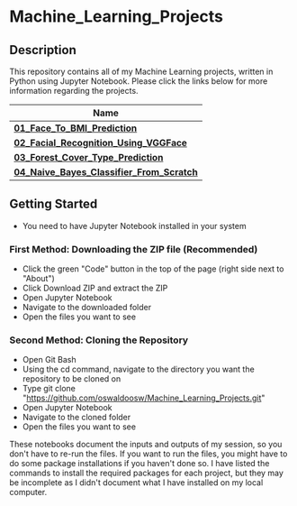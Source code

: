 # Machine_Learning_Projects
## Description
This repository contains all of my Machine Learning projects, written in Python using Jupyter Notebook. Please click the links below for more information regarding the projects.

| **Name** | 
| -------- | 
| **[01_Face_To_BMI_Prediction](https://github.com/oswaldoosw/Machine_Learning_Projects/tree/main/01_Face_To_BMI_Prediction)** | 
| **[02_Facial_Recognition_Using_VGGFace](https://github.com/oswaldoosw/Machine_Learning_Projects/tree/main/02_Facial_Recognition_Using_VGGFace)** | 
| **[03_Forest_Cover_Type_Prediction](https://github.com/oswaldoosw/Machine_Learning_Projects/tree/main/03_Forest_Cover_Type_Prediction)** | 
| **[04_Naive_Bayes_Classifier_From_Scratch](https://github.com/oswaldoosw/Machine_Learning_Projects/tree/main/04_Naive_Bayes_Classifier_From_Scratch)** |

## Getting Started
- You need to have Jupyter Notebook installed in your system

### First Method: Downloading the ZIP file (Recommended)
- Click the green "Code" button in the top of the page (right side next to "About")
- Click Download ZIP and extract the ZIP
- Open Jupyter Notebook
- Navigate to the downloaded folder
- Open the files you want to see

### Second Method: Cloning the Repository
- Open Git Bash
- Using the cd command, navigate to the directory you want the repository to be cloned on
- Type git clone "https://github.com/oswaldoosw/Machine_Learning_Projects.git"
- Open Jupyter Notebook
- Navigate to the cloned folder
- Open the files you want to see

These notebooks document the inputs and outputs of my session, so you don't have to re-run the files. If you want to run the files, you might have to do some package installations if you haven't done so. I have listed the commands to install the required packages for each project, but they may be incomplete as I didn't document what I have installed on my local computer.
